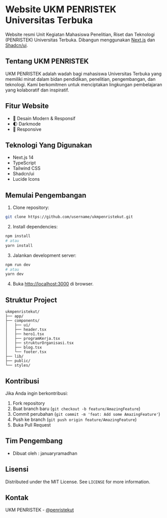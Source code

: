 # Website UKM PENRISTEK Universitas Terbuka

Website resmi Unit Kegiatan Mahasiswa Penelitian, Riset dan Teknologi (PENRISTEK) Universitas Terbuka. Dibangun menggunakan [Next.js](https://nextjs.org) dan [Shadcn/ui](https://ui.shadcn.com/).

## Tentang UKM PENRISTEK

UKM PENRISTEK adalah wadah bagi mahasiswa Universitas Terbuka yang memiliki minat dalam bidan pendidikan, penelitian, pengembangan, dan  teknologi. Kami berkomitmen untuk menciptakan lingkungan pembelajaran yang kolaboratif dan inspiratif.

## Fitur Website

- 🎨 Desain Modern & Responsif
- 🌓 Darkmode
- 📱 Responsive

## Teknologi Yang Digunakan

- Next.js 14
- TypeScript
- Tailwind CSS
- Shadcn/ui
- Lucide Icons

## Memulai Pengembangan

1. Clone repository:
```bash
git clone https://github.com/username/ukmpenristekut.git
```

2. Install dependencies:
```bash
npm install
# atau
yarn install
```

3. Jalankan development server:
```bash
npm run dev
# atau
yarn dev
```

4. Buka [http://localhost:3000](http://localhost:3000) di browser.

## Struktur Project

```
ukmpenristekut/
├── app/
├── components/
│   ├── ui/
│   ├── header.tsx
│   ├── hero1.tsx
│   ├── programKerja.tsx
│   ├── strukturOrganisasi.tsx
│   ├── blog.tsx
│   └── footer.tsx
├── lib/
├── public/
└── styles/
```

## Kontribusi

Jika Anda ingin berkontribusi:

1. Fork repository
2. Buat branch baru (`git checkout -b feature/AmazingFeature`)
3. Commit perubahan (`git commit -m 'feat: Add some AmazingFeature'`)
4. Push ke branch (`git push origin feature/AmazingFeature`)
5. Buka Pull Request

## Tim Pengembang

- Dibuat oleh : januaryramadhan

## Lisensi

Distributed under the MIT License. See `LICENSE` for more information.

## Kontak

UKM PENRISTEK - [@penristekut](https://instagram.com/penristekut)
